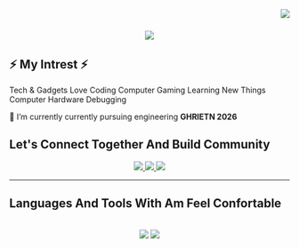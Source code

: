 <img align="right" src="![visitors](https://visitor-badge.laobi.icu/badge?page_id=page.id)" />

<h1 align="center">
    <img src="https://readme-typing-svg.herokuapp.com?font=Poetsen+One&pause=1000&color=F7C46F&center=true&vCenter=true&random=false&width=435&lines=😄+Hello;This+is+Akash+Keote"
</h1>

<h2 align="left">⚡ My Intrest ⚡</h2>
Tech & Gadgets
Love Coding
Computer Gaming
Learning New Things
Computer Hardware Debugging
<br/>

<div align="left">
 
 🏫 I’m currently currently pursuing engineering **GHRIETN 2026**
 
 

 </div>
 <h2>Let's Connect Together And Build Community</h2>
 
<div align="center"> 
  <a href="https://www.instagram.com/am_sky__7/">
    <img src="https://img.shields.io/badge/Instagram-E4405F?style=for-the-badge&logo=instagram&logoColor=white" />
  </a>
  <a href="keoteakash@gmail.com">
    <img src="https://img.shields.io/badge/Gmail-D14836?style=for-the-badge&logo=gmail&logoColor=white" />
  </a>
  <a href="https://www.linkedin.com/in/akash-keote-643245253/">
     <img src="https://img.shields.io/badge/LinkedIn-0077B5?style=for-the-badge&logo=linkedin&logoColor=white" /> <!-- sqlite, safari, google-chrome are other good icon options -->
  </a>
</div>

 <hr/>
 
<h2 align="left"> Languages And Tools With Am Feel Confortable </h2>
<br/>
<div align="center">
    <img src="https://skillicons.dev/icons?i=html,css,vscode,github,git" />
    <img src="https://skillicons.dev/icons?i=python,c,java" /><br>
</div>

<br/>


